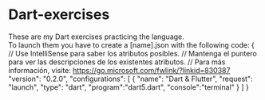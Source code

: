 # Dart-exercises
These are my Dart exercises practicing the language. <br>
To launch them you have to create a [name].json with the following code:
{
    // Use IntelliSense para saber los atributos posibles.
    // Mantenga el puntero para ver las descripciones de los existentes atributos.
    // Para más información, visite: https://go.microsoft.com/fwlink/?linkid=830387
    "version": "0.2.0",
    "configurations": [
        {
            "name": "Dart & Flutter",
            "request": "launch",
            "type": "dart",
            "program":"dart5.dart",
            "console":"terminal"
        }
    ]
}
